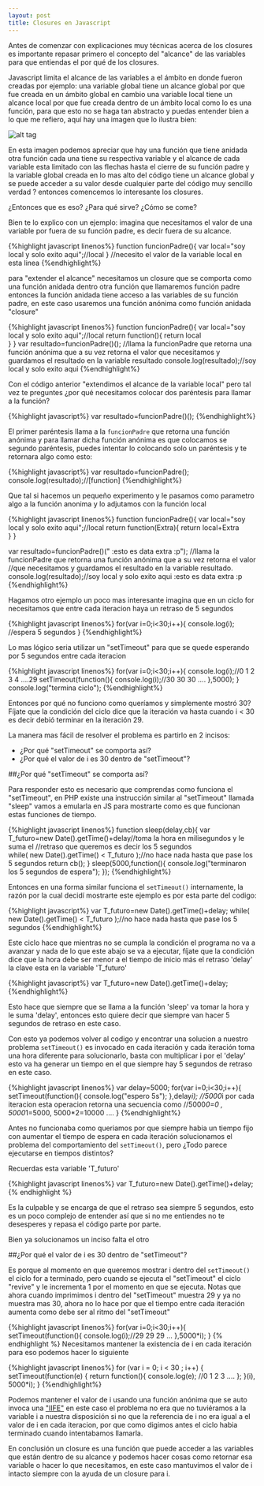 ```yaml
---
layout: post
title: Closures en Javascript
---
```


Antes de comenzar con explicaciones muy técnicas acerca de los closures es importante repasar primero el concepto del "alcance" 
de las variables para que entiendas el por qué de los closures.

Javascript limita el alcance de las variables a el ámbito en donde fueron creadas
por ejemplo: una variable global tiene un alcance global por que fue creada en un ámbito global en cambio una variable local tiene un alcance local por que fue creada dentro de un ámbito local como lo es una función, para que esto no se haga tan abstracto y puedas entender bien a lo que me refiero, aquí hay una imagen que lo ilustra bien: 

![alt tag](https://pbs.twimg.com/media/BuzfdMiIIAA0yN_.jpg:large)

En esta imagen podemos apreciar que hay una función que tiene anidada otra función cada una tiene su respectiva variable y el alcance de cada variable esta limitado con las flechas hasta el cierre de su función padre y la variable global creada en lo mas alto del código tiene un alcance global y se puede acceder a su valor desde cualquier parte del código muy sencillo verdad ? entonces comencemos lo interesante los closures.

¿Entonces que es eso? ¿Para qué sirve? ¿Cómo se come?

Bien te lo explico con un ejemplo: imagina que necesitamos el valor de una variable por fuera de su función padre, es decir fuera de su alcance.

{%highlight javascript linenos%}
  function funcionPadre(){
     var local="soy local y solo exito aqui";//local
  }
  //necesito el valor de la variable local en esta linea 
{%endhighlight%}

para "extender el alcance" necesitamos un closure que se comporta como una función anidada dentro otra función que llamaremos función padre entonces la función anidada tiene acceso a las variables de su función padre, en este caso usaremos una función anónima como función anidada "closure"


{%highlight javascript linenos%}
  function funcionPadre(){
      var local="soy local y solo exito aqui";//local
      return function(){
         return local      
      }
  } 
  var resultado=funcionPadre()();
  //llama la funcionPadre que retorna una función anónima que a su vez retorna el valor que necesitamos y guardamos el resultado en la variable resultado
  console.log(resultado);//soy local y solo exito aqui
{%endhighlight%}

Con el código anterior "extendimos el alcance de la variable local" pero tal vez te preguntes ¿por qué necesitamos colocar dos paréntesis para llamar a la función?

{%highlight javascript%}
var resultado=funcionPadre()();
{%endhighlight%}

El primer paréntesis llama a la ```funcionPadre``` que retorna una función anónima y para llamar dicha función anónima es que colocamos se segundo paréntesis, puedes intentar lo colocando solo un paréntesis y te retornara algo como esto:

{%highlight javascript%}
var resultado=funcionPadre();
console.log(resultado);//[function]
{%endhighlight%}

Que tal si hacemos un pequeño experimento y le pasamos como parametro algo a la función anonima y lo adjutamos con la función local

{%highlight javascript linenos%}
  function funcionPadre(){
      var local="soy local y solo exito aqui";//local
      return function(Extra){
         return local+Extra       
      }
  }

  var resultado=funcionPadre()(" :esto es data extra :p");
  //llama la funcionPadre que retorna una función anónima que a su vez retorna el valor
  //que necesitamos y guardamos el resultado en la variable resultado.
  console.log(resultado);//soy local y solo exito aqui :esto es data extra :p
{%endhighlight%}

Hagamos otro ejemplo un poco mas interesante imagina que en un ciclo for necesitamos que entre cada iteracion  haya un retraso de 5 segundos

{%highlight javascript linenos%}
 for(var i=0;i<30;i++){
  console.log(i);
    //espera 5 segundos 
   }
{%endhighlight%}

Lo mas lógico seria utilizar un "setTimeout" para que se quede esperando por 5 segundos entre cada iteracion 

{%highlight javascript linenos%}
for(var i=0;i<30;i++){
  console.log(i);//0 1 2 3 4 ....29
    setTimeout(function(){
       console.log(i);//30 30 30 .... 
    },5000);
} 
  console.log("termina ciclo");
{%endhighlight%}

Entonces por qué no funciono como queríamos y simplemente mostró 30? Fíjate que la condición del ciclo dice que la iteración va hasta cuando i < 30 es decir debió  terminar en la iteración 29.

La manera mas fácil de resolver el problema es partirlo en 2 incisos:

* ¿Por qué "setTimeout" se comporta así?
* ¿Por qué el valor de i es 30 dentro de "setTimeout"?


##¿Por qué "setTimeout" se comporta así?

Para responder esto es necesario que comprendas como funciona el "setTimeout", en PHP existe una instrucción similar al "setTimeout" llamada "sleep" vamos a emularla en JS para mostrarte como es que funcionan estas funciones de tiempo.


{%highlight javascript linenos%}
 function  sleep(delay,cb){
   var T_futuro=new Date().getTime()+delay//toma la hora en milisegundos y le suma el 
   //retraso que queremos es decir los 5 segundos  
   while(  new Date().getTime() < T_futuro );//no hace nada hasta que pase los 5 segundos
   return cb();
 }
 sleep(5000,function(){
   console.log("terminaron los 5 segundos de espera");
 });
{%endhighlight%}

Entonces en una forma similar funciona el ```setTimeout()``` internamente, la razón por la cual 
decidí mostrarte este ejemplo es por esta parte del codigo:

{%highlight javascript%}
 var T_futuro=new Date().getTime()+delay;
 while(  new Date().getTime() < T_futuro );//no hace nada hasta que pase los 5 segundos
{%endhighlight%}

Este ciclo hace que mientras no se cumpla la condición el programa no va a avanzar y nada de lo que este abajo se va a ejecutar, fíjate que la condición dice que la hora debe ser menor a el tiempo de inicio más el retraso 'delay' la clave esta en la variable 'T_futuro'

{%highlight javascript%}
 var T_futuro=new Date().getTime()+delay;
{%endhighlight%}

Esto hace que siempre que se llama a la función 'sleep' va tomar la hora y le suma 'delay', entonces esto quiere decir que siempre van hacer 5 segundos de retraso en este caso.

Con esto ya podemos volver al codigo y encontrar una solucion a nuestro problema ```setTimeout()``` es invocado en cada iteración y cada iteración toma una hora diferente para solucionarlo, basta con multiplicar i por el 'delay' esto va ha generar un tiempo en el que siempre hay 5 segundos de retraso en este caso.

{%highlight javascript linenos%}
var delay=5000;
for(var i=0;i<30;i++){
  setTimeout(function(){
    console.log("espero 5s");
  },delay*i);
//5000*i por cada iteracion esta operacion retorna una secuencia como
//5000*0=0 , 5000*1=5000, 5000*2=10000 .... 
}
{%endhighlight%}

Antes no funcionaba como queriamos por que siempre habia un tiempo fijo con aumentar el tiempo de espera en cada iteración solucionamos el problema del comportamiento del ```setTimeout()```, pero ¿Todo parece ejecutarse en tiempos distintos?

Recuerdas esta variable 'T_futuro' 

{%highlight javascript linenos%}
 var T_futuro=new Date().getTime()+delay;
{% endhighlight %}

Es la culpable y se encarga de que el retraso sea siempre 5 segundos, esto es un poco complejo de entender así que si no me entiendes no te desesperes y repasa el código parte por parte.

Bien ya solucionamos un inciso falta el otro

##¿Por qué el valor de i es 30 dentro de "setTimeout"?

Es porque al momento en que queremos mostrar i dentro del ```setTimeout()``` el ciclo for a terminado, pero cuando se ejecuta el "setTimeout" el ciclo "revive" y le incrementa 1 por el momento en que se ejecuta. Notas que ahora cuando imprimimos i dentro del "setTimeout" muestra 29 y ya no muestra mas 30, ahora no lo hace por que el tiempo entre cada iteración aumenta como debe ser al ritmo del "setTimeout"

{%highlight javascript linenos%}
for(var i=0;i<30;i++){
  setTimeout(function(){
    console.log(i);//29 29 29 ...
  },5000*i);
}
{% endhighlight %}
Necesitamos mantener la existencia de i en cada iteración para eso podemos hacer lo siguiente

{%highlight javascript linenos%}
for (var i = 0; i < 30 ; i++) {
    setTimeout(function(e) { 
      return function(){
       console.log(e); //0 1 2 3 ....
      }; 
    }(i), 5000*i);
}
{%endhighlight%}

Podemos mantener el valor de i usando una función anónima que se auto invoca una ["IIFE"](http://bentoncoding.com/2012/09/18/using-the-immediately-invoked-function-expression/)
en este caso el problema no era que no tuviéramos a la variable i a nuestra disposición si no que la referencia de i no era igual a el valor de i en cada iteracion, por que como digimos antes el ciclo
habia terminado cuando intentabamos llamarla.

En conclusión un closure es una función que puede acceder a las variables que están dentro de su alcance y podemos hacer cosas como retornar esa variable o hacer lo que necesitamos, en este caso mantuvimos el valor de i intacto siempre con la ayuda de un closure para i.